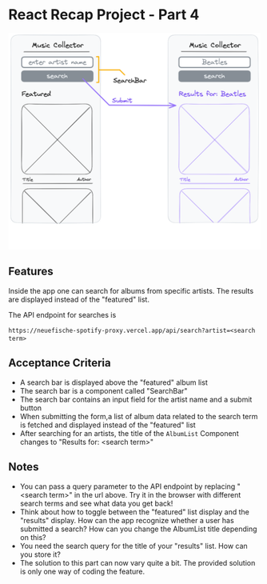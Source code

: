 # React Recap Project - Part 4

![wireframe](../assets/part-4-1.png)

## Features

Inside the app one can search for albums from specific artists. The results are displayed instead of the "featured" list.

The API endpoint for searches is

```
https://neuefische-spotify-proxy.vercel.app/api/search?artist=<search term>
```

## Acceptance Criteria

- A search bar is displayed above the "featured" album list
- The search bar is a component called "SearchBar"
- The search bar contains an input field for the artist name and a submit button
- When submitting the form,a list of album data related to the search term is fetched and displayed instead of the "featured" list
- After searching for an artists, the title of the `AlbumList` Component changes to "Results for: \<search term>"

## Notes

- You can pass a query parameter to the API endpoint by replacing "\<search term>" in the url above. Try it in the browser with different search terms and see what data you get back!
- Think about how to toggle between the "featured" list display and the "results" display. How can the app recognize whether a user has submitted a search? How can you change the AlbumList title depending on this?
- You need the search query for the title of your "results" list. How can you store it?
- The solution to this part can now vary quite a bit. The provided solution is only one way of coding the feature.
